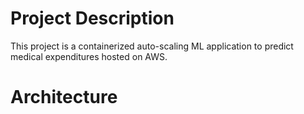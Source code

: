 # Project Description
This project is a containerized auto-scaling ML application to predict medical expenditures hosted on AWS. 

# Architecture
